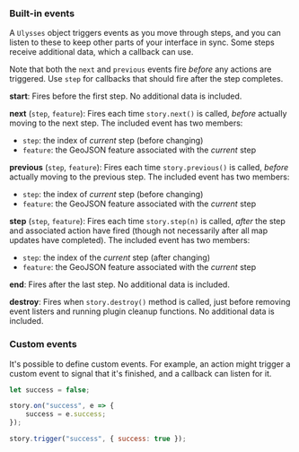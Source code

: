 ### Built-in events

A `Ulysses` object triggers events as you move through steps, and you can listen to these to keep other parts of your interface in sync. Some steps receive additional data, which a callback can use.

Note that both the `next` and `previous` events fire _before_ any actions are triggered. Use `step` for callbacks that should fire after the step completes.

**start**: Fires before the first step. No additional data is included.

**next** (`step`, `feature`): Fires each time `story.next()` is called, _before_ actually moving to the next step. The included event has two members:

- `step`: the index of _current_ step (before changing)
- `feature`: the GeoJSON feature associated with the _current_ step

**previous** (`step`, `feature`): Fires each time `story.previous()` is called, _before_ actually moving to the previous step. The included event has two members:

- `step`: the index of _current_ step (before changing)
- `feature`: the GeoJSON feature associated with the _current_ step

**step** (`step`, `feature`): Fires each time `story.step(n)` is called, _after_ the step and associated action have fired (though not necessarily after all map updates have completed). The included event has two members:

- `step`: the index of the _current_ step (after changing)
- `feature`: the GeoJSON feature associated with the _current_ step

**end**: Fires after the last step. No additional data is included.

**destroy**: Fires when `story.destroy()` method is called, just before removing event listers and running plugin cleanup functions. No additional data is included.

### Custom events

It's possible to define custom events. For example, an action might trigger a custom event to signal that it's finished, and a callback can listen for it.

```js
let success = false;

story.on("success", e => {
	success = e.success;
});

story.trigger("success", { success: true });
```

